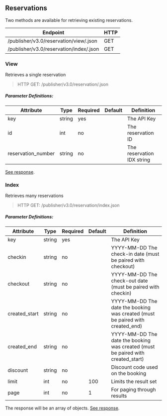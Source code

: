 ## Reservations

Two methods are available for retrieving existing reservations.

| Endpoint | HTTP |
| ------------- | ------------- |
| /publisher/v3.0/reservation/view/.json  | GET  |
| /publisher/v3.0/reservation/index/.json  | GET  |


### View

Retrieves a single reservation

> HTTP GET: /publisher/v3.0/reservation/.json

##### Parameter Definitions:

| Attribute | Type | Required | Default | Definition |
| ------------- | ------------- | ------------- | ------------- | ------------- |
| key  | string | yes |  | The API Key |
| id  | int | no |  | The reservation ID  |
| reservation_number  | string | no |  | The reservation IDX string  |


[See response](samples/reservation/view.json). 

### Index

Retrieves many reservations

> HTTP GET: /publisher/v3.0/reservation/index.json

##### Parameter Definitions:

| Attribute | Type | Required | Default | Definition |
| ------------- | ------------- | ------------- | ------------- | ------------- |
| key  | string | yes |  | The API Key |
| checkin  | string | no |  | YYYY-MM-DD The check-in date (must be paired with checkout) |
| checkout  | string | no |  | YYYY-MM-DD The check-out date (must be paired with checkin) |
| created_start  | string | no |  | YYYY-MM-DD The date the booking was created (must be paired with created_end) |
| created_end  | string | no |  | YYYY-MM-DD The date the booking was created (must be paired with created_start) |
| discount  | string | no |  | Discount code used on the booking |
| limit  | int | no | 100 | Limits the result set |
| page  | int | no | 1 | For paging through results |

The response will be an array of objects. [See response](samples/property/property-available-verbosity-3.json). 